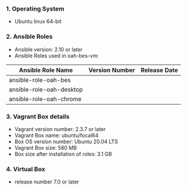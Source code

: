 ### 1. Operating System 
- Ubuntu linux 64-bit

### 2. Ansible Roles
- Ansible version: 2.10 or later
- Ansible Roles used in oah-bes-vm:
    
| Ansible Role Name      | Version Number | Release Date |
| ----------- | ----------- | ----------- |  
| ansible-role-oah-bes      |        |  |
| ansible-role-oah-desktop   |       |  |
| ansible-role-oah-chrome   |         |  |


### 3. Vagrant Box details
  - Vagrant version number: 2.3.7 or later 
  - Vagrant Box name: ubuntu/focal64
  - Box OS version number: Ubuntu 20.04 LTS
  - Vagrant Box size: 580 MB
  - Box size after installation of roles: 3.1 GB
 
### 4. Virtual Box
- release number 7.0 or later


